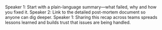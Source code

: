 Speaker 1: Start with a plain-language summary—what failed, why and how you fixed it.
Speaker 2: Link to the detailed post-mortem document so anyone can dig deeper.
Speaker 1: Sharing this recap across teams spreads lessons learned and builds trust that issues are being handled.
